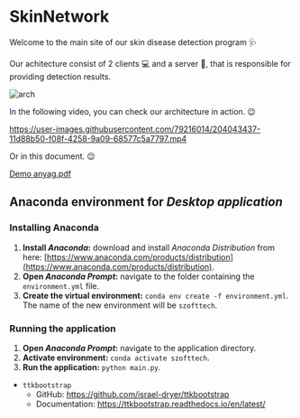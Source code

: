 # SkinNetwork

Welcome to the main site of our skin disease detection program 🩺

Our achitecture consist of 2 clients 💻 and a server 📁, that is responsible for providing detection results.

![arch](https://user-images.githubusercontent.com/79216014/204028785-ac030393-4c06-4b70-9b47-2e4b226bc88f.png)

In the following video, you can check our architecture in action. 😉

https://user-images.githubusercontent.com/79216014/204043437-11d88b50-f08f-4258-9a09-68577c5a7797.mp4

Or in this document. 😉

[Demo anyag.pdf](https://github.com/holiczab/SkinNetwork/files/10132894/Demo.anyag.pdf)

## Anaconda environment for *Desktop application*

### Installing Anaconda

1.  **Install _Anaconda_:** download and install _Anaconda Distribution_ from here: [https://www.anaconda.com/products/distribution](https://www.anaconda.com/products/distribution).
2.  **Open _Anaconda Prompt_:** navigate to the folder containing the `environment.yml` file.
3.  **Create the virtual environment:** `conda env create -f environment.yml`. The name of the new environment will be `szofttech`.

### Running the application

1.  **Open _Anaconda Prompt_:** navigate to the application directory.
2.  **Activate environment:** `conda activate szofttech`.
3.  **Run the application:** `python main.py`.

- `ttkbootstrap`
	- GitHub: https://github.com/israel-dryer/ttkbootstrap
	- Documentation: https://ttkbootstrap.readthedocs.io/en/latest/
